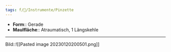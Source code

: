 ```yaml
---
tags: f/🔪/Instrumente/Pinzette
---
```

- **Form**:: Gerade
- **Maulfläche**:: Atraumatisch, 1 Längskehle
---
Bild::![[Pasted image 20230120200501.png]]
